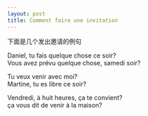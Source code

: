 ```yaml
---
layout: post
title: Comment faire une invitation
---
```


<p> 下面是几个发出邀请的例句</p>
<p>Daniel, tu fais quelque chose ce soir?<br /> Vous avez prévu quelque chose, samedi soir?</p>
<p> Tu veux venir avec moi?<br /> Martine, tu es libre ce soir?</p>
<p> Vendredi, à huit heures, ça te convient?<br /> ça vous dit de venir à la maison?</p>
